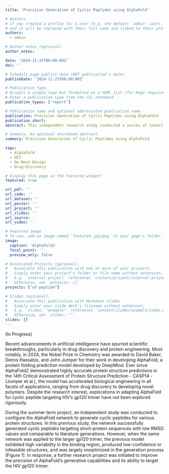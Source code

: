 ```yaml
---
title: 'Precision Generation of Cyclic Peptides using AlphaFold'

# Authors
# If you created a profile for a user (e.g. the default `admin` user), write the username (folder name) here
# and it will be replaced with their full name and linked to their profile.
authors:
  - admin

# Author notes (optional)
author_notes:

date: '2024-11-25T00:00:00Z'
doi: ''

# Schedule page publish date (NOT publication's date).
publishDate: '2024-11-25T00:00:00Z'

# Publication type.
# Accepts a single type but formatted as a YAML list (for Hugo requirements).
# Enter a publication type from the CSL standard.
publication_types: ['report']

# Publication name and optional abbreviated publication name.
publication: Precision Generation of Cyclic Peptides using AlphaFold
publication_short:
abstract: This independent research study conducted a series of investigations to enhance the precision of cyclic peptide generation targeting the HIV gp120 trimer. The methods included proximity mapping to focus on the CD4 binding site, centroid distance penalization, generative loss tuning, and the development of custom generative functions. By synthesizing these findings, a novel methodology was implemented to generate candidate cyclic peptides of varying lengths. This process successfully produced cyclic peptides that resemble the crystal structure of CD4 attachment inhibitor (BMS-818251 molecule). This new methodology demonstrated improved control and precision in the generation of compounds, thereby enhancing the applicability of AlphaFold in the drug discovery process.

# Summary. An optional shortened abstract.
summary: Precision Generation of Cyclic Peptides using AlphaFold

tags:
  - AlphaFold
  - HIV
  - De-Novo Design
  - Drug-Discovery

# Display this page in the Featured widget?
featured: true

url_pdf: ''
url_code: ''
url_dataset: ''
url_poster: ''
url_project: ''
url_slides: ''
url_source: 
url_video: ''

# Featured image
# To use, add an image named `featured.jpg/png` to your page's folder.
image:
  caption: 'AlphaFold2'
  focal_point: ''
  preview_only: false

# Associated Projects (optional).
#   Associate this publication with one or more of your projects.
#   Simply enter your project's folder or file name without extension.
#   E.g. `internal-project` references `content/project/internal-project/index.md`.
#   Otherwise, set `projects: []`.
projects: ["af-peptide"]

# Slides (optional).
#   Associate this publication with Markdown slides.
#   Simply enter your slide deck's filename without extension.
#   E.g. `slides: "example"` references `content/slides/example/index.md`.
#   Otherwise, set `slides: ""`.
slides: []
---
```

(In Progress)

Recent advancements in artificial intelligence have spurred scientific breakthroughs, particularly in drug discovery and protein engineering. Most notably, in 2024, the Nobel Prize in Chemistry was awarded to David Baker, Demis Hassabis, and John Jumper for their work in developing AlphaFold, a protein folding prediction model developed by DeepMind. Ever since AlphaFold2 demonstrated highly accurate protein structure predictions in the 14th Critical Assessment of Protein Structure Prediction - CASP14 - (Jumper et al.), the model has accelerated biological engineering in all facets of applications, ranging from drug discovery to developing novel polymers. Despite the research interest, explorations in adapting AlphaFold for cyclic peptide targeting HIV’s gp120 trimer have not been explored rigorously. 

During the summer term project, an independent study was conducted to configure the AlphaFold network to generate cyclic peptides for various protein structures. In this previous study, the network successfully generated cyclic peptides targeting short-protein sequences with low RMSD values and comparable to literature generations. However, when the same network was applied to the larger gp120 trimer, the previous model exhibited high variability in the binding region, produced low-confidence or infeasible structures, and was largely unoptimized in the generation process (Figure 1). In response, a further research project was initiated to improve the precision of AlphaFold’s generative capabilities and its ability to target the HIV gp120 trimer. 